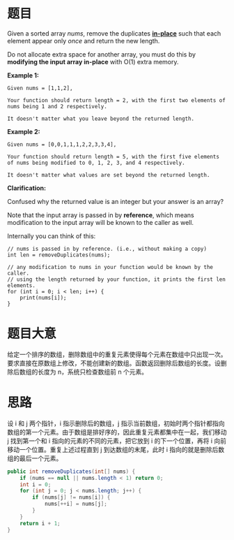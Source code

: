 # 题目

Given a sorted array *nums*, remove the duplicates [**in-place**](https://en.wikipedia.org/wiki/In-place_algorithm) such that each element appear only *once* and return the new length.

Do not allocate extra space for another array, you must do this by **modifying the input array in-place** with O(1) extra memory.

**Example 1:**

```
Given nums = [1,1,2],

Your function should return length = 2, with the first two elements of nums being 1 and 2 respectively.

It doesn't matter what you leave beyond the returned length.
```

**Example 2:**

```
Given nums = [0,0,1,1,1,2,2,3,3,4],

Your function should return length = 5, with the first five elements of nums being modified to 0, 1, 2, 3, and 4 respectively.

It doesn't matter what values are set beyond the returned length.
```

**Clarification:**

Confused why the returned value is an integer but your answer is an array?

Note that the input array is passed in by **reference**, which means modification to the input array will be known to the caller as well.

Internally you can think of this:

```
// nums is passed in by reference. (i.e., without making a copy)
int len = removeDuplicates(nums);

// any modification to nums in your function would be known by the caller.
// using the length returned by your function, it prints the first len elements.
for (int i = 0; i < len; i++) {
    print(nums[i]);
}
```

# 题目大意

给定一个排序的数组，删除数组中的重复元素使得每个元素在数组中只出现一次。要求直接在原数组上修改，不能创建新的数组。函数返回删除后数组的长度。设删除后数组的长度为 n，系统只检查数组前 n 个元素。

# 思路

设 i 和 j 两个指针，i 指示删除后的数组，j 指示当前数组，初始时两个指针都指向数组的第一个元素。由于数组是排好序的，因此重复元素都集中在一起，我们移动 j 找到第一个和 i 指向的元素的不同的元素，把它放到 i 的下一个位置，再将 i 向前移动一个位置。重复上述过程直到 j 到达数组的末尾，此时 i 指向的就是删除后数组的最后一个元素。

```java
public int removeDuplicates(int[] nums) {
    if (nums == null || nums.length < 1) return 0;
    int i = 0;
    for (int j = 0; j < nums.length; j++) {
        if (nums[j] != nums[i]) {
            nums[++i] = nums[j];
        }
    }
    return i + 1;
}
```

